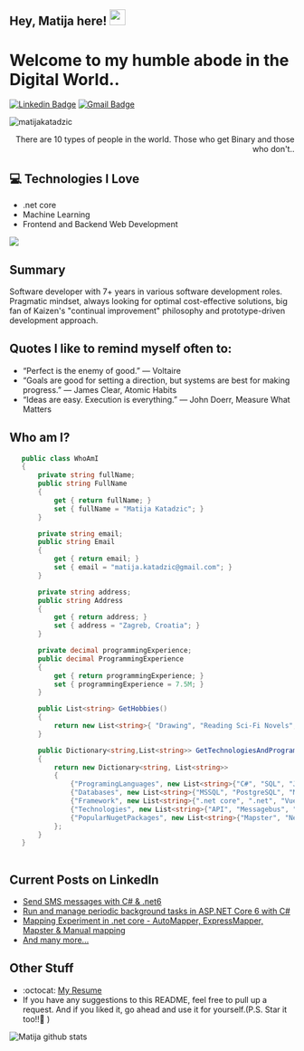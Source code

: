 ## Hey, Matija here!  <img src="https://media.giphy.com/media/hvRJCLFzcasrR4ia7z/giphy.gif" width="28px" height="28px">

<h1>Welcome to my humble abode in the Digital World..</h1> 

[![Linkedin Badge](https://img.shields.io/badge/-matijakatadzic-blue?style=flat-square&logo=Linkedin&logoColor=white&link=https://www.linkedin.com/in/matija-katadzic-288691108)](https://www.linkedin.com/in/matija-katadzic-288691108/) [![Gmail Badge](https://img.shields.io/badge/-matija.katadzic@gmail.com-c14438?style=flat-square&logo=Gmail&logoColor=white&link=mailto:matija.katadzic@gmail.com)](mailto:matija.katadzic@gmail.com) 
<p align="left"> <img src="https://komarev.com/ghpvc/?username=matijakatadzic" alt="matijakatadzic" /> </p>

<div style="text-align: right">There are 10 types of people in the world. Those who get Binary and those who don't.. </div>

## :computer: Technologies I Love
* .net core
* Machine Learning
* Frontend and Backend Web Development

<img src = "https://github-readme-stats.vercel.app/api/top-langs/?username=matijakatadzic&layout=compact">

## Summary
Software developer with 7+ years in various software development
roles.
Pragmatic mindset, always looking for optimal cost-effective
solutions, big fan of Kaizen's "continual improvement" philosophy
and prototype-driven development approach.

## Quotes I like to remind myself often to:
* “Perfect is the enemy of good.” ― Voltaire
* “Goals are good for setting a direction, but systems are best for making progress.” ― James Clear, Atomic Habits
* “Ideas are easy. Execution is everything.” ― John Doerr, Measure What Matters
 
 ## Who am I?
 ```csharp
    public class WhoAmI
    {
        private string fullName; 
        public string FullName
        {
            get { return fullName; }
            set { fullName = "Matija Katadzic"; }
        }

        private string email;
        public string Email
        {
            get { return email; }
            set { email = "matija.katadzic@gmail.com"; }
        }

        private string address;
        public string Address
        {
            get { return address; }
            set { address = "Zagreb, Croatia"; }
        }

        private decimal programmingExperience;
        public decimal ProgrammingExperience
        {
            get { return programmingExperience; }
            set { programmingExperience = 7.5M; }
        }

        public List<string> GetHobbies()
        {
            return new List<string>{ "Drawing", "Reading Sci-Fi Novels", "Writing a tech blog", "Being up all Night chasing that ONE BUG..." };
        }

        public Dictionary<string,List<string>> GetTechnologiesAndProgramingLanguages()
        {
            return new Dictionary<string, List<string>>
            {
                {"ProgramingLanguages", new List<string>{"C#", "SQL", "JavaScript" } },
                {"Databases", new List<string>{"MSSQL", "PostgreSQL", "MariaDB", "DB2" } },
                {"Framework", new List<string>{".net core", ".net", "Vue.js", "Angular" } },
                {"Technologies", new List<string>{"API", "Messagebus", "Azure", "Azure functions" } },
                {"PopularNugetPackages", new List<string>{"Mapster", "Newtonsoft.json", "Serilog", "Swashbuckle", "Moq", "Polly", "Quartz", "..." } }
            };
        }
    }
	
 ```
 
## Current Posts on LinkedIn
* [Send SMS messages with C# & .net6](https://www.linkedin.com/pulse/send-sms-messages-c-net6-matija-katadzic-1e/)
* [Run and manage periodic background tasks in ASP.NET Core 6 with C#](https://www.linkedin.com/pulse/run-manage-periodic-background-tasks-aspnet-core-6-c-matija-katadzic/)
* [Mapping Experiment in .net core - AutoMapper, ExpressMapper, Mapster & Manual mapping](https://www.linkedin.com/pulse/mapping-experiment-net-core-automapper-expressmapper-matija-katadzic/)
* [And many more...](https://www.linkedin.com/in/matija-katadzic-288691108/details/featured/)
 
## Other Stuff
  - :octocat: [My Resume](https://www.linkedin.com/in/matija-katadzic-288691108/)
  - If you have any suggestions to this README, feel free to pull up a request. And if you liked it, go ahead and use it for yourself.(P.S. Star it too!!:grimacing: )

![Matija github stats](https://github-readme-stats.vercel.app/api?username=matijakatadzic&show_icons=true&hide=[%22issues%22])
